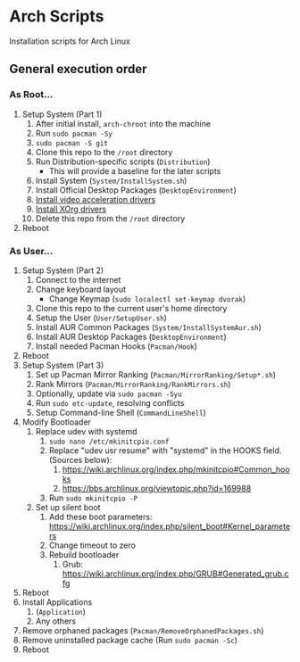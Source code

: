 # Arch Scripts
Installation scripts for Arch Linux

## General execution order

### As Root...

1. Setup System (Part 1)
    1. After initial install, `arch-chroot` into the machine
    2. Run `sudo pacman -Sy`
    3. `sudo pacman -S git`
    4. Clone this repo to the `/root` directory
    5. Run Distribution-specific scripts (`Distribution`)
        * This will provide a baseline for the later scripts
    6. Install System (`System/InstallSystem.sh`)
    7. Install Official Desktop Packages (`DesktopEnvironment`)
    8. [Install video acceleration drivers](https://wiki.archlinux.org/index.php/Hardware_video_acceleration#Installation)
    9. [Install XOrg drivers](https://wiki.archlinux.org/index.php/xorg#Driver_installation)
    10. Delete this repo from the `/root` directory
2. Reboot

### As User...

1. Setup System (Part 2)
    1. Connect to the internet
    2. Change keyboard layout
        * Change Keymap (`sudo localectl set-keymap dvorak`)
    3. Clone this repo to the current user's home directory
    4. Setup the User (`User/SetupUser.sh`)
    5. Install AUR Common Packages (`System/InstallSystemAur.sh`)
    6. Install AUR Desktop Packages (`DesktopEnvironment`)
    7. Install needed Pacman Hooks (`Pacman/Hook`)
2. Reboot
3. Setup System (Part 3)
    1. Set up Pacman Mirror Ranking (`Pacman/MirrorRanking/Setup*.sh`)
    2. Rank Mirrors (`Pacman/MirrorRanking/RankMirrors.sh`)
    3. Optionally, update via `sudo pacman -Syu`
    4. Run `sudo etc-update`, resolving conflicts
    5. Setup Command-line Shell (`CommandLineShell`)
4. Modify Bootloader
    1. Replace udev with systemd
        1. `sudo nano /etc/mkinitcpio.conf`
        2. Replace "udev usr resume" with "systemd" in the HOOKS field. (Sources below):
            1. https://wiki.archlinux.org/index.php/mkinitcpio#Common_hooks
            2. https://bbs.archlinux.org/viewtopic.php?id=169988
        3. Run `sudo mkinitcpio -P`
    2. Set up silent boot
        1. Add these boot parameters: https://wiki.archlinux.org/index.php/silent_boot#Kernel_parameters
        2. Change timeout to zero
        3. Rebuild bootloader
            1. Grub: https://wiki.archlinux.org/index.php/GRUB#Generated_grub.cfg
5. Reboot
6. Install Applications
    1. (`Application`)
    2. Any others
7. Remove orphaned packages (`Pacman/RemoveOrphanedPackages.sh`)
8. Remove uninstalled package cache (Run `sudo pacman -Sc`)
9. Reboot
